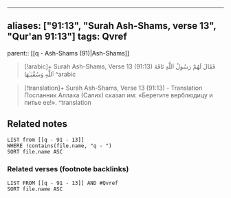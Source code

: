 
---
aliases: ["91:13", "Surah Ash-Shams, verse 13", "Qur'an 91:13"]
tags: Qvref
---

parent:: [[q - Ash-Shams (91)|Ash-Shams]]

> [!arabic]+ Surah Ash-Shams, Verse 13 (91:13)
> <span class="quran-arabic">فَقَالَ لَهُمْ رَسُولُ ٱللَّهِ نَاقَةَ ٱللَّهِ وَسُقْيَـٰهَا</span>
^arabic

> [!translation]+ Surah Ash-Shams, Verse 13 (91:13) - Translation
> Посланник Аллаха (Салих) сказал им: «Берегите верблюдицу и питье ее!».
^translation



## Related notes
```dataview
LIST from [[q - 91 - 13]]
WHERE !contains(file.name, "q - ")
SORT file.name ASC
```

### Related verses (footnote backlinks)
```dataview
LIST FROM [[q - 91 - 13]] AND #Qvref
SORT file.name ASC
```

